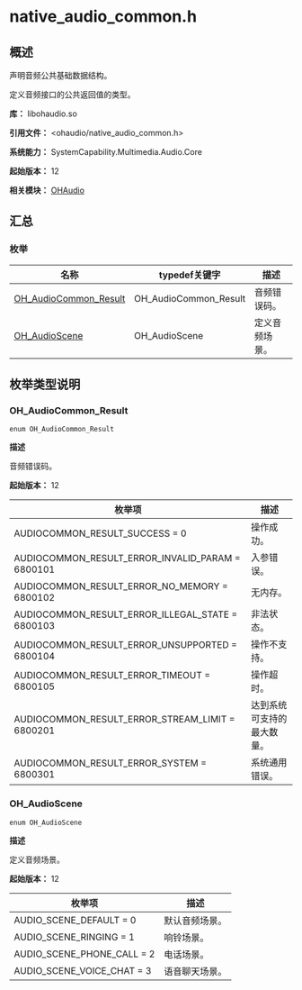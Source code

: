 # native_audio_common.h

## 概述

声明音频公共基础数据结构。

定义音频接口的公共返回值的类型。

**库：** libohaudio.so

**引用文件：** <ohaudio/native_audio_common.h>

**系统能力：** SystemCapability.Multimedia.Audio.Core

**起始版本：** 12

**相关模块：** [OHAudio](capi-ohaudio.md)

## 汇总

### 枚举

| 名称 | typedef关键字 | 描述 |
| -- | -- | -- |
| [OH_AudioCommon_Result](#oh_audiocommon_result) | OH_AudioCommon_Result | 音频错误码。 |
| [OH_AudioScene](#oh_audioscene) | OH_AudioScene | 定义音频场景。 |

## 枚举类型说明

### OH_AudioCommon_Result

```
enum OH_AudioCommon_Result
```

**描述**

音频错误码。

**起始版本：** 12

| 枚举项 | 描述 |
| -- | -- |
| AUDIOCOMMON_RESULT_SUCCESS = 0 | 操作成功。 |
| AUDIOCOMMON_RESULT_ERROR_INVALID_PARAM = 6800101 | 入参错误。 |
| AUDIOCOMMON_RESULT_ERROR_NO_MEMORY = 6800102 | 无内存。 |
| AUDIOCOMMON_RESULT_ERROR_ILLEGAL_STATE = 6800103 | 非法状态。 |
| AUDIOCOMMON_RESULT_ERROR_UNSUPPORTED = 6800104 | 操作不支持。 |
| AUDIOCOMMON_RESULT_ERROR_TIMEOUT = 6800105 | 操作超时。 |
| AUDIOCOMMON_RESULT_ERROR_STREAM_LIMIT = 6800201 | 达到系统可支持的最大数量。 |
| AUDIOCOMMON_RESULT_ERROR_SYSTEM = 6800301 | 系统通用错误。 |

### OH_AudioScene

```
enum OH_AudioScene
```

**描述**

定义音频场景。

**起始版本：** 12

| 枚举项 | 描述 |
| -- | -- |
| AUDIO_SCENE_DEFAULT = 0 | 默认音频场景。 |
| AUDIO_SCENE_RINGING = 1 | 响铃场景。 |
| AUDIO_SCENE_PHONE_CALL = 2 | 电话场景。 |
| AUDIO_SCENE_VOICE_CHAT = 3 | 语音聊天场景。 |
